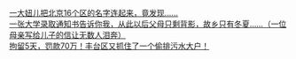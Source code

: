   
[一大妞儿把北京16个区的名字连起来，竟发现……](http://www.dianyue.me/archives/300/cc54vhrgwfqh43lx/)  
[一张大学录取通知书告诉你我，从此以后父母只剩背影，故乡只有冬夏……（一位母亲写给儿子的信让无数人泪奔）](http://www.dianyue.me/archives/018/zbloeta0fg43yw4g/)  
[拘留5天，罚款70万！丰台区又抓住了一个偷排污水大户！](http://www.dianyue.me/archives/427/7jlf1a5ltnnjcqna/)